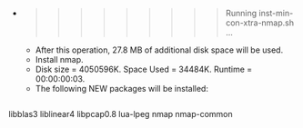 * >>>>>>>>> Running inst-min-con-xtra-nmap.sh ...
  * After this operation, 27.8 MB of additional disk space will be used.
  * Install nmap.
  * Disk size = 4050596K. Space Used = 34484K. Runtime = 00:00:00:03.
  * The following NEW packages will be installed:
  ```bash
libblas3 liblinear4 libpcap0.8 lua-lpeg nmap
nmap-common
  ```

